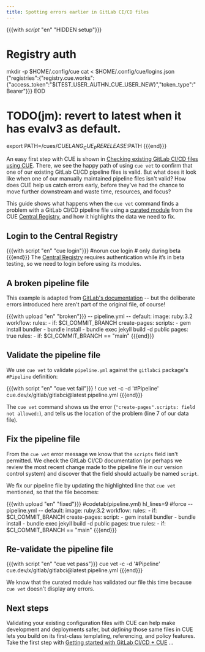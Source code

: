 ```yaml
---
title: Spotting errors earlier in GitLab CI/CD files
---
```


{{{with _script_ "en" "HIDDEN setup"}}}
# Registry auth
mkdir -p $HOME/.config/cue
cat <<EOD > $HOME/.config/cue/logins.json
{"registries":{"registry.cue.works":{"access_token":"${TEST_USER_AUTHN_CUE_USER_NEW}","token_type":"Bearer"}}}
EOD

# TODO(jm): revert to latest when it has evalv3 as default.
export PATH=/cues/$CUELANG_CUE_PRERELEASE:$PATH
{{{end}}}

An easy first step with CUE is shown in
[Checking existing GitLab CI/CD files using CUE]({{<relref"checking-existing-gitlab-cicd-files">}}).
There, we see the happy path of using `cue vet` to confirm that one of our
existing GitLab CI/CD pipeline files is valid.
But what does it look like when one of our manually maintained pipeline files
isn't valid?
How does CUE help us catch errors early, before they've had the chance to move
further downstream and waste time, resources, and focus?

This guide shows what happens when the `cue vet` command finds a problem with a
GitLab CI/CD pipeline file using a
[curated module](/getting-started/gitlab-ci-cd-pipelines/) from the
CUE [Central Registry](https://registry.cue.works),
and how it highlights the data we need to fix.

## Login to the Central Registry

{{{with script "en" "cue login"}}}
#norun
cue login # only during beta
{{{end}}}
The
[Central Registry](https://registry.cue.works)
requires authentication while it’s in beta testing,
so we need to login before using its modules.

## A broken pipeline file

This example is adapted from
[GitLab's documentation](https://docs.gitlab.com/user/project/pages/getting_started/pages_from_scratch/#deploy-specific-branches-to-a-pages-site)
-- but the deliberate errors introduced here aren't part of the original file,
of course!

{{{with upload "en" "broken"}}}
-- pipeline.yml --
default:
  image: ruby:3.2
workflow:
  rules:
    - if: $CI_COMMIT_BRANCH
create-pages:
  scripts:
    - gem install bundler
    - bundle install
    - bundle exec jekyll build -d public
  pages: true
  rules:
    - if: $CI_COMMIT_BRANCH == "main"
{{{end}}}

## Validate the pipeline file

We use `cue vet` to validate `pipeline.yml` against the `gitlabci` package's `#Pipeline` definition:

{{{with script "en" "cue vet fail"}}}
! cue vet -c -d '#Pipeline' cue.dev/x/gitlab/gitlabci@latest pipeline.yml
{{{end}}}

The `cue vet` command shows us the error (`"create-pages".scripts: field not
allowed:`), and tells us the location of the problem (line 7 of our data file).

## Fix the pipeline file

From the `cue vet` error message we know that the `scripts` field isn't permitted.
We check the GitLab CI/CD documentation (or perhaps we review the most recent
change made to the pipeline file in our version control system) and discover
that the field should actually be named `script`.

We fix our pipeline file by updating the highlighted line that `cue vet`
mentioned, so that the file becomes:

{{{with upload "en" "fixed"}}}
#codetab(pipeline.yml) hl_lines=9
#force
-- pipeline.yml --
default:
  image: ruby:3.2
workflow:
  rules:
    - if: $CI_COMMIT_BRANCH
create-pages:
  script:
    - gem install bundler
    - bundle install
    - bundle exec jekyll build -d public
  pages: true
  rules:
    - if: $CI_COMMIT_BRANCH == "main"
{{{end}}}

## Re-validate the pipeline file

{{{with script "en" "cue vet pass"}}}
cue vet -c -d '#Pipeline' cue.dev/x/gitlab/gitlabci@latest pipeline.yml
{{{end}}}

We know that the curated module has validated our file this time because `cue
vet` doesn't display any errors.

## Next steps

Validating your existing configuration files with CUE can help make development
and deployments safer, but *defining* those same files in CUE lets you build on
its first-class templating, referencing, and policy features. Take the first
step with
[Getting started with GitLab CI/CD + CUE]({{<relref"getting-started-with-gitlab-cicd-cue">}})
...
